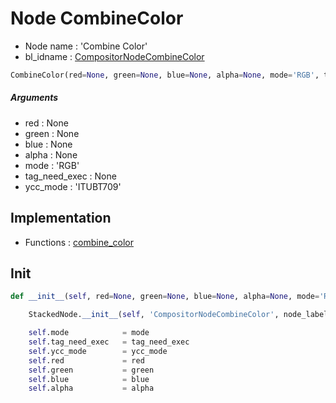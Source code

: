 # Node CombineColor

- Node name : 'Combine Color'
- bl_idname : [CompositorNodeCombineColor](https://docs.blender.org/api/current/bpy.types.CompositorNodeCombineColor.html)


``` python
CombineColor(red=None, green=None, blue=None, alpha=None, mode='RGB', tag_need_exec=None, ycc_mode='ITUBT709', node_label=None, node_color=None)
```
##### Arguments

- red : None
- green : None
- blue : None
- alpha : None
- mode : 'RGB'
- tag_need_exec : None
- ycc_mode : 'ITUBT709'

## Implementation

- Functions : [combine_color](/docs/Compositor/CompositorTree.md#combine_color)

## Init

``` python
def __init__(self, red=None, green=None, blue=None, alpha=None, mode='RGB', tag_need_exec=None, ycc_mode='ITUBT709', node_label=None, node_color=None):

    StackedNode.__init__(self, 'CompositorNodeCombineColor', node_label=node_label, node_color=node_color)

    self.mode            = mode
    self.tag_need_exec   = tag_need_exec
    self.ycc_mode        = ycc_mode
    self.red             = red
    self.green           = green
    self.blue            = blue
    self.alpha           = alpha
```

